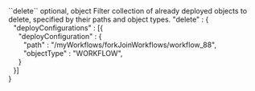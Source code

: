 <tr>
<td>``delete``</td>
<td>optional, object</td>
<td>Filter collection of already deployed objects to delete, specified by their paths and object types.</td>
<td> "delete" : {
  <div style="padding-left:10px;">"deployConfigurations" : [{</div>
  <div style="padding-left:20px;">"deployConfiguration" : {</div>
  <div style="padding-left:30px;">"path" : "/myWorkflows/forkJoinWorkflows/workflow_88",</div>
  <div style="padding-left:30px;">"objectType" : "WORKFLOW",</div>
  <div style="padding-left:20px;">}</div>
  <div style="padding-left:10px;">}]</div>
  }</td>
<td></td>
</tr>